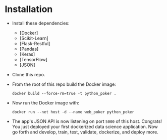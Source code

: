 # Installation

- Install these dependencies:
  - [Docker]
  - [Scikit-Learn]
  - [Flask-Restful]
  - [Pandas] 
  - [Keras]
  - [TensorFlow]
  - [JSON]
- Clone this repo.
- From the root of this repo build the Docker image:

  ```
  docker build --force-rm=true -t python_poker .
  ```

- Now run the Docker image with:

  ```
  docker run --net host -d --name web_poker python_poker
  ```

- The app's JSON API is now listening on port `5000` of this host.  Congrats! You just deployed your first dockerized data science application.  Now go forth and develop, train, test, validate, dockerize, and deploy more.
